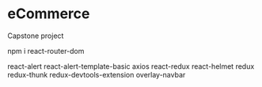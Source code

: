 # eCommerce
Capstone project


npm i 
react-router-dom

react-alert react-alert-template-basic axios react-redux react-helmet redux redux-thunk redux-devtools-extension  overlay-navbar